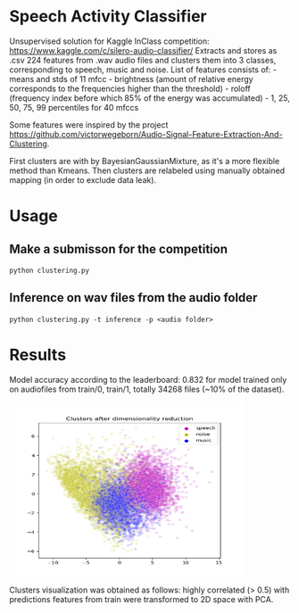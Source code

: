 ﻿Speech Activity Classifier
=========
Unsupervised solution for Kaggle InClass competition: https://www.kaggle.com/c/silero-audio-classifier/
Extracts and stores as .csv 224 features from .wav audio files and clusters them into 3 classes, corresponding to speech, music and noise.
List of features consists of:
	- means and stds of 11 mfcc 
	- brightness (amount of relative energy corresponds to the frequencies higher than the threshold)
	- roloff (frequency index before which 85% of the energy was accumulated)
	- 1, 25, 50, 75, 99 percentiles for 40 mfccs

Some features were inspired by the project https://github.com/victorwegeborn/Audio-Signal-Feature-Extraction-And-Clustering.

First clusters are with by BayesianGaussianMixture, as it's a more flexible method than Kmeans. 
Then clusters are relabeled using manually obtained mapping (in order to exclude data leak).

Usage
=============

Make a submisson for the competition
------------
```
python clustering.py
```

Inference on wav files from the audio folder
------------
```
python clustering.py -t inference -p <audio folder>
```

Results
=============
Model accuracy according to the leaderboard: 0.832
for model trained only on audiofiles from train/0, train/1, totally 34268 files (~10% of the dataset).

<img align="center" width="420" height="315" src="https://github.com/Evrin-aus-dem-Norden/Speech-Activity-Classifier/blob/master/clusters.png">

Clusters visualization was obtained as follows: highly correlated (> 0.5) with predictions features from train were transformed to 2D space with PCA.